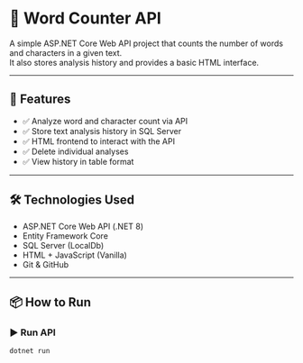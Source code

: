 # 📘 Word Counter API

A simple ASP.NET Core Web API project that counts the number of words and characters in a given text.  
It also stores analysis history and provides a basic HTML interface.

---

## 🚀 Features

- ✅ Analyze word and character count via API
- ✅ Store text analysis history in SQL Server
- ✅ HTML frontend to interact with the API
- ✅ Delete individual analyses
- ✅ View history in table format

---

## 🛠️ Technologies Used

- ASP.NET Core Web API (.NET 8)
- Entity Framework Core
- SQL Server (LocalDb)
- HTML + JavaScript (Vanilla)
- Git & GitHub

---

## 📦 How to Run

### ▶️ Run API
```bash
dotnet run
